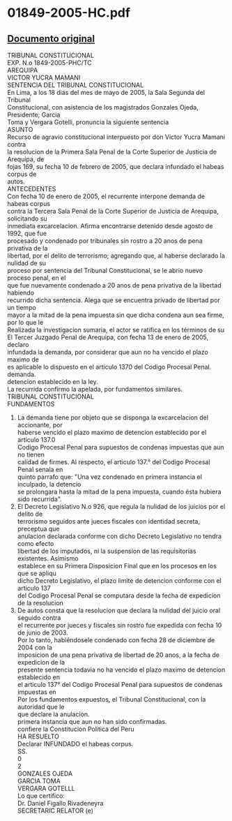 
01849-2005-HC.pdf
=================
  
[Documento original](https://tc.gob.pe/jurisprudencia/2005/01849-2005-HC.pdf)  
---  
TRIBUNAL CONSTITUCIONAL  
EXP. N.o 1849-2005-PHC/TC  
AREQUIPA  
VICTOR YUCRA MAMANI  
SENTENCIA DEL TRIBUNAL CONSTITUCIONAL  
En Lima, a los 18 dias del mes de mayo de 2005, la Sala Segunda del Tribunal  
Constitucional, con asistencia de los magistrados Gonzales Ojeda, Presidente; Garcia  
Toma y Vergara Gotelli, pronuncia la siguiente sentencia  
ASUNTO  
Recurso de agravio constitucional interpuesto por don Victor Yucra Mamani contra  
la resolucion de la Primera Sala Penal de la Corte Superior de Justicia de Arequipa, de  
fojas 169, su fecha 10 de febrero de 2005, que declara infundado el habeas corpus de  
autos.  
ANTECEDENTES  
Con fecha 10 de enero de 2005, el recurrente interpone demanda de habeas corpus  
contra la Tercera Sala Penal de la Corte Superior de Justicia de Arequipa, solicitando su  
inmediata excarcelacion. Afirma encontrarse detenido desde agosto de 1992, que fue  
procesado y condenado por tribunales sin rostro a 20 anos de pena privativa de la  
libertad, por el delito de terrorismo; agregando que, al haberse declarado la nulidad de su  
proceso por sentencia del Tribunal Constitucional, se le abrio nuevo proceso penal, en el  
que fue nuevamente condenado a 20 anos de pena privativa de la libertad habiendo  
recurrido dicha sentencia. Alega que se encuentra privado de libertad por un tiempo  
mayor a la mitad de la pena impuesta sin que dicha condena aun sea firme, por lo que le  
Realizada la investigacion sumaria, el actor se ratifica en los términos de su  
El Tercer Juzgado Penal de Arequipa, con fecha 13 de enero de 2005, declaro  
infundada la demanda, por considerar que aun no ha vencido el plazo maximo de  
es aplicable lo dispuesto en el articulo 1370 del Codigo Procesal Penal.  
demanda.  
detencion establecido en la ley.  
La recurrida confirmo la apelada, por fundamentos similares.  
TRIBUNAL CONSTITUCIONAL  
FUNDAMENTOS  
1. La demanda tiene por objeto que se disponga la excarcelacion del accionante, por  
haberse vencido el plazo maximo de detencion establecido por el articulo 137.0  
Codigo Procesal Penal para supuestos de condenas impuestas que aun no tienen  
calidad de firmes. Al respecto, el articulo 137.° del Codigo Procesal Penal senala en  
quinto parrafo que: "Una vez condenado en primera instancia el inculpado, la detencio  
se prolongara hasta la mitad de la pena impuesta, cuando ésta hubiera sido recurrida".  
2. El Decreto Legislativo N.o 926, que regula la nulidad de los juicios por el delito de  
terrorismo seguidos ante jueces fiscales con identidad secreta, preceptua que  
anulacion declarada conforme con dicho Decreto Legislativo no tendra como efecto  
libertad de los imputados, ni la suspension de las requisitorias existentes. Asimismo  
establece en su Primera Disposicion Final que en los procesos en los que se apliqu  
dicho Decreto Legislativo, el plazo limite de detencion conforme con el articulo 137  
del Codigo Procesal Penal se computara desde la fecha de expedicion de la resolucion  
3. De autos consta que la resolucion que declara la nulidad del juicio oral seguido contra  
el recurrente por jueces y fiscales sin rostro fue expedida con fecha 10 de junio de 2003.  
Por lo tanto, habiéndosele condenado con fecha 28 de diciembre de 2004 con la  
imposicion de una pena privativa de libertad de 20 anos, a la fecha de expedicion de la  
presente sentencia todavia no ha vencido el plazo maximo de detencion establecido en  
el articulo 137° del Codigo Procesal Penal para supuestos de condenas impuestas en  
Por los fundamentos expuestos, el Tribunal Constitucional, con la autoridad que le  
que declare la anulacion.  
primera instancia que aun no han sido confirmadas.  
confiere la Constitucion Politica del Peru  
HA RESUELTO  
Declarar INFUNDADO el habeas corpus.  
SS.  
0  
2  
GONZALES OJEDA  
GARCIA TOMA  
VERGARA GOTELLL  
Lo que certifico:  
Dr. Daniel Figallo Rivadeneyra  
SECRETARIC RELATOR (e)